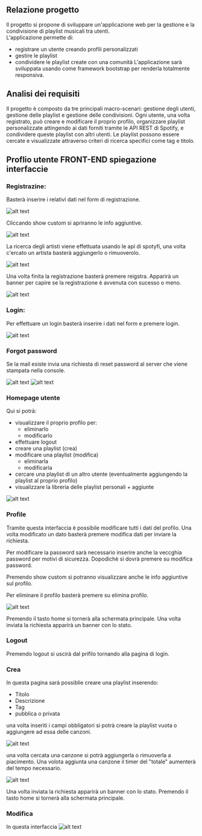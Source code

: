 ## Relazione progetto
Il progetto si propone di sviluppare un'applicazione web per la gestione e la condivisione di playlist musicali tra utenti. <br>
L'applicazione permette di:
+ registrare un utente creando profili personalizzati
+ gestire le playlist 
+ condividere le playlist create con una comunità
L'applicazione sarà sviluppata usando come framework bootstrap per renderla totalmente responsiva.
## Analisi dei requisiti
Il progetto è composto da tre principali macro-scenari: gestione degli utenti, gestione delle playlist e gestione delle condivisioni. Ogni utente, una volta registrato, può creare e modificare il proprio profilo, organizzare playlist personalizzate attingendo ai dati forniti tramite le API REST di Spotify, e condividere queste playlist con altri utenti. Le playlist possono essere cercate e visualizzate attraverso criteri di ricerca specifici come tag e titolo.
## Proflio utente FRONT-END spiegazione interfaccie
### Registrazine:
Basterà inserire i relativi dati nel form di registrazione. 

![alt text](image.png)

Cliccando show custom si apriranno le info aggiuntive.

![alt text](image-1.png)

La ricerca degli artisti viene effettuata usando le api di spotyfi, una volta c'ercato un artista basterà aggiungerlo o rimuoverolo.

![alt text](image-2.png)

Una volta finita la registrazione basterà premere reigstra.
Apparirà un banner per capire se la registrazione è avvenuta con sucesso o meno.

![alt text](image-3.png)

### Login:
Per effettuare un login basterà inserire i dati nel form e premere login.

![alt text](image-4.png)
### Forgot password
Se la mail esiste invia una richiesta di reset password al server che viene stampata nella console.

![alt text](image-5.png)
![alt text](image-6.png)

### Homepage utente
Qui si potrà:
+ visualizzare il proprio profilo per:
    + eliminarlo
    + modificarlo
+ effettuare logout
+ creare una playlist (crea)
+ modificare una playlist (modifica)
    + eliminarla
    + modificarla
+ cercare una playlist di un altro utente (eventualmente aggiungendo la playlist al proprio profilo)
+ visualizzare la libreria delle playlist personali + aggiunte

![alt text](image-7.png)

### Profile
Tramite questa interfaccia è possibile modificare tutti i dati del profilo.
Una volta modificato un dato basterà premere modifica dati per inviare la richiesta.

Per modificare la password sarà necessario inserire anche la veccghia password per motivi di sicurezza. Dopodichè si dovrà premere su modifica password.

Premendo show custom si potranno visualizzare anche le info aggiuntive sul profilo.

Per eliminare il profilo basterà premere su elimina profilo.

![alt text](image-9.png)

Premendo il tasto home si tornerà alla schermata principale. Una volta inviata la richiesta apparirà un banner con lo stato.
### Logout
Premendo logout si uscirà dal prifilo tornando alla pagina di login.
### Crea
In questa pagina sarà possiblie creare una playlist inserendo:
+ Titolo
+ Descrizione
+ Tag
+ pubblica o privata

una volta inseriti i campi obbligatori si potrà creare la playlist vuota o aggiungere ad essa delle canzoni.

![alt text](image-10.png)

una volta cercata una canzone si potrà aggiungerla o rimuoverla a piacimento. Una volota aggiunta una canzone il timer del "totale" aumenterà del tempo necessario.

![alt text](image-12.png)

Una volta inviata la richiesta apparirà un banner con lo stato.
Premendo il tasto home si tornerà alla schermata principale.

### Modifica
In questa interfaccia 
![alt text](image-11.png)